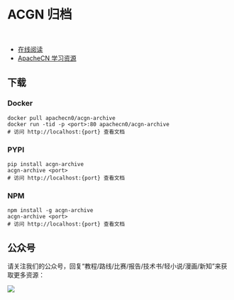 # ACGN 归档

&zwj;

* [在线阅读](https://acgn.flygon.net)
* [ApacheCN 学习资源](http://docs.apachecn.org/)

## 下载

### Docker

```
docker pull apachecn0/acgn-archive
docker run -tid -p <port>:80 apachecn0/acgn-archive
# 访问 http://localhost:{port} 查看文档
```

### PYPI

```
pip install acgn-archive
acgn-archive <port>
# 访问 http://localhost:{port} 查看文档
```

### NPM

```
npm install -g acgn-archive
acgn-archive <port>
# 访问 http://localhost:{port} 查看文档
```

## 公众号

请关注我们的公众号，回复“教程/路线/比赛/报告/技术书/轻小说/漫画/新知”来获取更多资源：

![](asset/gzh_qr.jpg)

